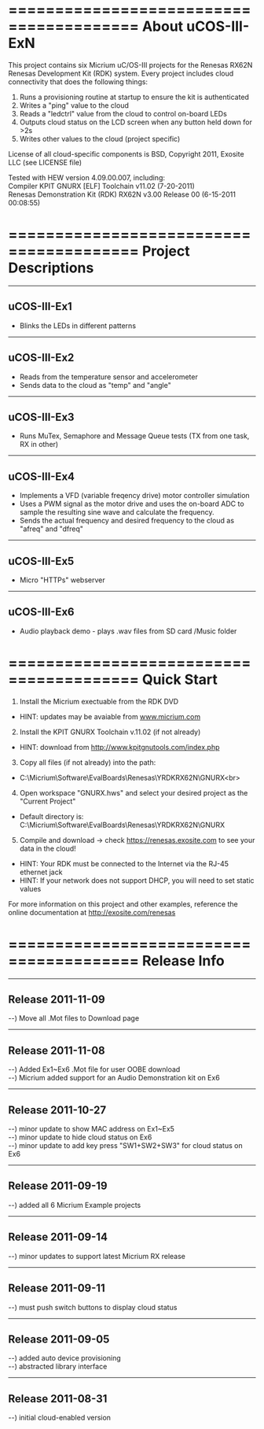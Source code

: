 ========================================
About uCOS-III-ExN
========================================
This project contains six Micrium uC/OS-III projects for the Renesas RX62N 
Renesas Development Kit (RDK) system.  Every project includes cloud connectivity
that does the following things:<br>
1) Runs a provisioning routine at startup to ensure the kit is authenticated<br>
2) Writes a "ping" value to the cloud<br>
3) Reads a "ledctrl" value from the cloud to control on-board LEDs<br>
4) Outputs cloud status on the LCD screen when any button held down for >2s<br>
5) Writes other values to the cloud (project specific)<br>

License of all cloud-specific components is BSD, Copyright 2011, Exosite LLC 
(see LICENSE file)<br>

Tested with HEW version 4.09.00.007, including:<br>
Compiler KPIT GNURX [ELF] Toolchain v11.02  (7-20-2011)<br>
Renesas Demonstration Kit (RDK) RX62N v3.00 Release 00 (6-15-2011 00:08:55)

========================================
Project Descriptions
========================================
----------------------------------------
uCOS-III-Ex1
----------------------------------------
* Blinks the LEDs in different patterns<br>

----------------------------------------
uCOS-III-Ex2
----------------------------------------
* Reads from the temperature sensor and accelerometer<br>
* Sends data to the cloud as "temp" and "angle"<br>

----------------------------------------
uCOS-III-Ex3
----------------------------------------
* Runs MuTex, Semaphore and Message Queue tests (TX from one task, RX in other)<br>

----------------------------------------
uCOS-III-Ex4
----------------------------------------
* Implements a VFD (variable freqency drive) motor controller simulation<br>
* Uses a PWM signal as the motor drive and uses the on-board ADC to sample the 
resulting sine wave and calculate the frequency.<br>
* Sends the actual frequency and desired frequency to the cloud as "afreq" and
"dfreq"<br>

----------------------------------------
uCOS-III-Ex5
----------------------------------------
* Micro "HTTPs" webserver<br>

----------------------------------------
uCOS-III-Ex6
----------------------------------------
* Audio playback demo - plays .wav files from SD card /Music folder<br>


========================================
Quick Start
========================================
1) Install the Micrium exectuable from the RDK DVD <br>
* HINT: updates may be avaiable from www.micrium.com

2) Install the KPIT GNURX Toolchain v.11.02 (if not already)<br>
* HINT: download from http://www.kpitgnutools.com/index.php

3) Copy all files (if not already) into the path:<br>
* C:\Micrium\Software\EvalBoards\Renesas\YRDKRX62N\GNURX\<br>

4) Open workspace "GNURX.hws" and select your desired project as the "Current 
Project"<br>
* Default directory is: C:\Micrium\Software\EvalBoards\Renesas\YRDKRX62N\GNURX<br>

5) Compile and download -> check https://renesas.exosite.com to see your data
in the cloud!<br>
* HINT: Your RDK must be connected to the Internet via the RJ-45 ethernet jack<br>
* HINT: If your network does not support DHCP, you will need to set static 
        values<br>

For more information on this project and other examples, reference the online 
documentation at http://exosite.com/renesas<br>

========================================
Release Info
========================================

----------------------------------------
Release 2011-11-09
----------------------------------------
--) Move all .Mot files to Download page<br>

----------------------------------------
Release 2011-11-08
----------------------------------------
--) Added Ex1~Ex6 .Mot file for user OOBE download<br>
--) Micrium added support for an Audio Demonstration kit on Ex6<br>

----------------------------------------
Release 2011-10-27
----------------------------------------
--) minor update to show MAC address on Ex1~Ex5<br>
--) minor update to hide cloud status on Ex6<br>
--) minor update to add key press "SW1+SW2+SW3" for cloud status on Ex6<br>

----------------------------------------
Release 2011-09-19
----------------------------------------
--) added all 6 Micrium Example projects<br>

----------------------------------------
Release 2011-09-14
----------------------------------------
--) minor updates to support latest Micrium RX release<br>

----------------------------------------
Release 2011-09-11
----------------------------------------
--) must push switch buttons to display cloud status<br>

----------------------------------------
Release 2011-09-05
----------------------------------------
--) added auto device provisioning<br>
--) abstracted library interface<br>

----------------------------------------
Release 2011-08-31
----------------------------------------
--) initial cloud-enabled version<br>
